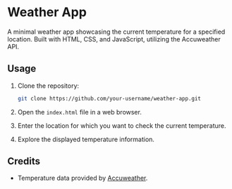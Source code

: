 # Weather App

A minimal weather app showcasing the current temperature for a specified location. Built with HTML, CSS, and JavaScript, utilizing the Accuweather API.

## Usage

1. Clone the repository:

   ```bash
   git clone https://github.com/your-username/weather-app.git
   ```

2. Open the `index.html` file in a web browser.

3. Enter the location for which you want to check the current temperature.

4. Explore the displayed temperature information.

## Credits

- Temperature data provided by [Accuweather](https://www.accuweather.com/).
